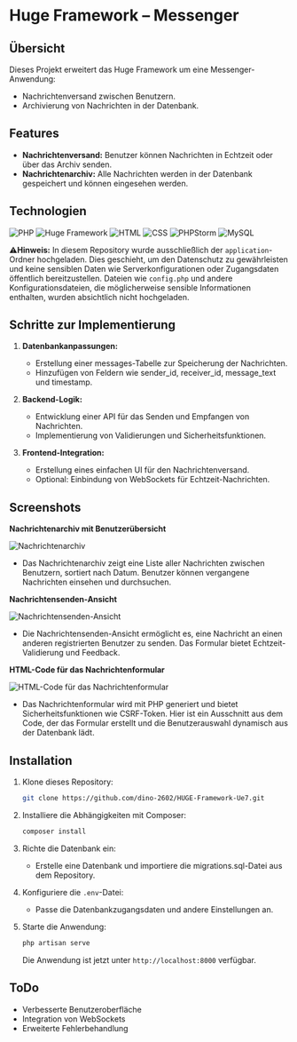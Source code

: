 # Huge Framework – Messenger

## Übersicht
Dieses Projekt erweitert das Huge Framework um eine Messenger-Anwendung:
- Nachrichtenversand zwischen Benutzern.
- Archivierung von Nachrichten in der Datenbank.

## Features
- **Nachrichtenversand:** Benutzer können Nachrichten in Echtzeit oder über das Archiv senden.
- **Nachrichtenarchiv:** Alle Nachrichten werden in der Datenbank gespeichert und können eingesehen werden.

## Technologien
![PHP](https://img.shields.io/badge/PHP-8.1%2B-blue?logo=php&logoColor=white)
![Huge Framework](https://img.shields.io/badge/Huge_Framework-1.0-brightgreen)
![HTML](https://img.shields.io/badge/HTML-5-orange?logo=html5&logoColor=white)
![CSS](https://img.shields.io/badge/CSS-3-blue?logo=css3&logoColor=white)
![PHPStorm](https://img.shields.io/badge/IDE-PHPStorm-purple?logo=phpstorm&logoColor=white)
![MySQL](https://img.shields.io/badge/Database-MySQL-lightblue?logo=mysql&logoColor=white)

⚠️**Hinweis:** In diesem Repository wurde ausschließlich der `application`-Ordner hochgeladen. Dies geschieht, um den Datenschutz zu gewährleisten und keine sensiblen Daten wie Serverkonfigurationen oder Zugangsdaten öffentlich bereitzustellen. Dateien wie `config.php` und andere Konfigurationsdateien, die möglicherweise sensible Informationen enthalten, wurden absichtlich nicht hochgeladen.

## Schritte zur Implementierung

1. **Datenbankanpassungen:**
   - Erstellung einer messages-Tabelle zur Speicherung der Nachrichten.
   - Hinzufügen von Feldern wie sender_id, receiver_id, message_text und timestamp.

2. **Backend-Logik:**
   - Entwicklung einer API für das Senden und Empfangen von Nachrichten.
   - Implementierung von Validierungen und Sicherheitsfunktionen.

3. **Frontend-Integration:**
   - Erstellung eines einfachen UI für den Nachrichtenversand.
   - Optional: Einbindung von WebSockets für Echtzeit-Nachrichten.

## Screenshots

**Nachrichtenarchiv mit Benutzerübersicht**

![Nachrichtenarchiv](https://github.com/dino-2602/HUGE-Framework-Ue7/blob/main/screenshots/message_archive.png)
- Das Nachrichtenarchiv zeigt eine Liste aller Nachrichten zwischen Benutzern, sortiert nach Datum. Benutzer können vergangene Nachrichten einsehen und durchsuchen.

**Nachrichtensenden-Ansicht**

![Nachrichtensenden-Ansicht](https://github.com/dino-2602/HUGE-Framework-Ue7/blob/main/screenshots/message_send.png)
- Die Nachrichtensenden-Ansicht ermöglicht es, eine Nachricht an einen anderen registrierten Benutzer zu senden. Das Formular bietet Echtzeit-Validierung und Feedback.

**HTML-Code für das Nachrichtenformular**

![HTML-Code für das Nachrichtenformular](https://github.com/dino-2602/HUGE-Framework-Ue7/blob/main/screenshots/message_form.png)
- Das Nachrichtenformular wird mit PHP generiert und bietet Sicherheitsfunktionen wie CSRF-Token. Hier ist ein Ausschnitt aus dem Code, der das Formular erstellt und die Benutzerauswahl dynamisch aus der Datenbank lädt.

## Installation
1. Klone dieses Repository:
   ```bash
   git clone https://github.com/dino-2602/HUGE-Framework-Ue7.git
   ```

2. Installiere die Abhängigkeiten mit Composer:
   ```bash
   composer install
   ```

3. Richte die Datenbank ein:
   - Erstelle eine Datenbank und importiere die migrations.sql-Datei aus dem Repository.

4. Konfiguriere die `.env`-Datei:
   - Passe die Datenbankzugangsdaten und andere Einstellungen an.

5. Starte die Anwendung:
   ```bash
   php artisan serve
   ```
   Die Anwendung ist jetzt unter `http://localhost:8000` verfügbar.

## ToDo
- Verbesserte Benutzeroberfläche
- Integration von WebSockets
- Erweiterte Fehlerbehandlung
